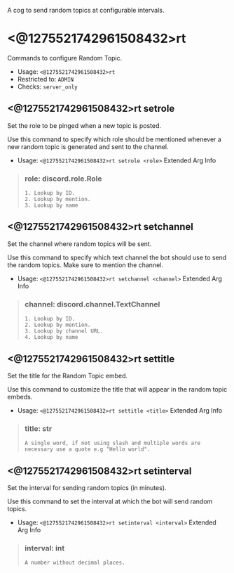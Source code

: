 A cog to send random topics at configurable intervals.

# <@1275521742961508432>rt
Commands to configure Random Topic.<br/>
 - Usage: `<@1275521742961508432>rt`
 - Restricted to: `ADMIN`
 - Checks: `server_only`
## <@1275521742961508432>rt setrole
Set the role to be pinged when a new topic is posted.<br/>

Use this command to specify which role should be mentioned whenever a new random topic is generated and sent to the channel.<br/>
 - Usage: `<@1275521742961508432>rt setrole <role>`
Extended Arg Info
> ### role: discord.role.Role
> 
> 
>     1. Lookup by ID.
>     2. Lookup by mention.
>     3. Lookup by name
> 
>     
## <@1275521742961508432>rt setchannel
Set the channel where random topics will be sent.<br/>

Use this command to specify which text channel the bot should use to send the random topics. Make sure to mention the channel.<br/>
 - Usage: `<@1275521742961508432>rt setchannel <channel>`
Extended Arg Info
> ### channel: discord.channel.TextChannel
> 
> 
>     1. Lookup by ID.
>     2. Lookup by mention.
>     3. Lookup by channel URL.
>     4. Lookup by name
> 
>     
## <@1275521742961508432>rt settitle
Set the title for the Random Topic embed.<br/>

Use this command to customize the title that will appear in the random topic embeds.<br/>
 - Usage: `<@1275521742961508432>rt settitle <title>`
Extended Arg Info
> ### title: str
> ```
> A single word, if not using slash and multiple words are necessary use a quote e.g "Hello world".
> ```
## <@1275521742961508432>rt setinterval
Set the interval for sending random topics (in minutes).<br/>

Use this command to set the interval at which the bot will send random topics.<br/>
 - Usage: `<@1275521742961508432>rt setinterval <interval>`
Extended Arg Info
> ### interval: int
> ```
> A number without decimal places.
> ```
